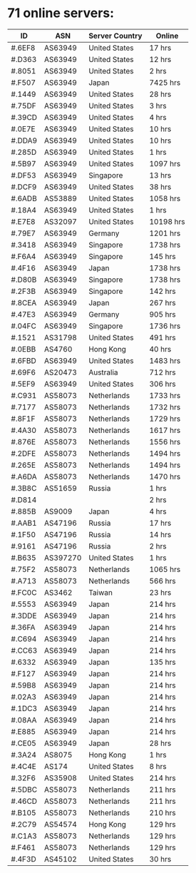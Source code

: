 # 71 online servers:

| ID | ASN | Server Country | Online |
| ------ | ------ | ------ | ------ |
| #.6EF8 | AS63949 | United States | 17 hrs |
| #.D363 | AS63949 | United States | 12 hrs |
| #.8051 | AS63949 | United States | 2 hrs |
| #.F507 | AS63949 | Japan | 7425 hrs |
| #.1449 | AS63949 | United States | 28 hrs |
| #.75DF | AS63949 | United States | 3 hrs |
| #.39CD | AS63949 | United States | 4 hrs |
| #.0E7E | AS63949 | United States | 10 hrs |
| #.DDA9 | AS63949 | United States | 10 hrs |
| #.285D | AS63949 | United States | 1 hrs |
| #.5B97 | AS63949 | United States | 1097 hrs |
| #.DF53 | AS63949 | Singapore | 13 hrs |
| #.DCF9 | AS63949 | United States | 38 hrs |
| #.6ADB | AS53889 | United States | 1058 hrs |
| #.18A4 | AS63949 | United States | 1 hrs |
| #.E7E8 | AS32097 | United States | 10198 hrs |
| #.79E7 | AS63949 | Germany | 1201 hrs |
| #.3418 | AS63949 | Singapore | 1738 hrs |
| #.F6A4 | AS63949 | Singapore | 145 hrs |
| #.4F16 | AS63949 | Japan | 1738 hrs |
| #.D80B | AS63949 | Singapore | 1738 hrs |
| #.2F3B | AS63949 | Singapore | 142 hrs |
| #.8CEA | AS63949 | Japan | 267 hrs |
| #.47E3 | AS63949 | Germany | 905 hrs |
| #.04FC | AS63949 | Singapore | 1736 hrs |
| #.1521 | AS31798 | United States | 491 hrs |
| #.0EBB | AS4760 | Hong Kong | 40 hrs |
| #.6FBD | AS63949 | United States | 1483 hrs |
| #.69F6 | AS20473 | Australia | 712 hrs |
| #.5EF9 | AS63949 | United States | 306 hrs |
| #.C931 | AS58073 | Netherlands | 1733 hrs |
| #.7177 | AS58073 | Netherlands | 1732 hrs |
| #.8F1F | AS58073 | Netherlands | 1729 hrs |
| #.4A30 | AS58073 | Netherlands | 1617 hrs |
| #.876E | AS58073 | Netherlands | 1556 hrs |
| #.2DFE | AS58073 | Netherlands | 1494 hrs |
| #.265E | AS58073 | Netherlands | 1494 hrs |
| #.A6DA | AS58073 | Netherlands | 1470 hrs |
| #.3B8C | AS51659 | Russia | 1 hrs |
| #.D814 |  |  | 2 hrs |
| #.885B | AS9009 | Japan | 4 hrs |
| #.AAB1 | AS47196 | Russia | 17 hrs |
| #.1F50 | AS47196 | Russia | 14 hrs |
| #.9161 | AS47196 | Russia | 2 hrs |
| #.B635 | AS397270 | United States | 1 hrs |
| #.75F2 | AS58073 | Netherlands | 1065 hrs |
| #.A713 | AS58073 | Netherlands | 566 hrs |
| #.FC0C | AS3462 | Taiwan | 23 hrs |
| #.5553 | AS63949 | Japan | 214 hrs |
| #.3DDE | AS63949 | Japan | 214 hrs |
| #.36FA | AS63949 | Japan | 214 hrs |
| #.C694 | AS63949 | Japan | 214 hrs |
| #.CC63 | AS63949 | Japan | 214 hrs |
| #.6332 | AS63949 | Japan | 135 hrs |
| #.F127 | AS63949 | Japan | 214 hrs |
| #.59B8 | AS63949 | Japan | 214 hrs |
| #.02A3 | AS63949 | Japan | 214 hrs |
| #.1DC3 | AS63949 | Japan | 214 hrs |
| #.08AA | AS63949 | Japan | 214 hrs |
| #.E885 | AS63949 | Japan | 214 hrs |
| #.CE05 | AS63949 | Japan | 28 hrs |
| #.3A24 | AS8075 | Hong Kong | 1 hrs |
| #.4C4E | AS174 | United States | 8 hrs |
| #.32F6 | AS35908 | United States | 214 hrs |
| #.5DBC | AS58073 | Netherlands | 211 hrs |
| #.46CD | AS58073 | Netherlands | 211 hrs |
| #.B105 | AS58073 | Netherlands | 210 hrs |
| #.2C79 | AS54574 | Hong Kong | 129 hrs |
| #.C1A3 | AS58073 | Netherlands | 129 hrs |
| #.F461 | AS58073 | Netherlands | 129 hrs |
| #.4F3D | AS45102 | United States | 30 hrs |

